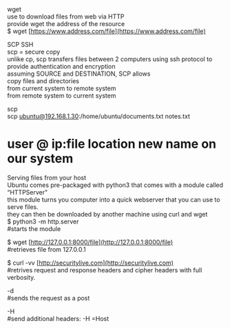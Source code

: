 wget  
use to download files from web via HTTP  
provide wget the address of the resource  
$ wget [https://www.address.com/file](https://www.address.com/file)  
  
SCP SSH  
scp = secure copy  
unlike cp, scp transfers files between 2 computers using ssh protocol to provide authentication and encryption  
assuming SOURCE and DESTINATION, SCP allows  
copy files and directories  
from current system to remote system  
from remote system to current system  
  
scp  
scp ubuntu@192.168.1.30:/home/ubuntu/documents.txt notes.txt  
# user @ ip:file location new name on our system  
  
Serving files from your host  
Ubuntu comes pre-packaged with python3 that comes with a module called “HTTPServer"  
this module turns you computer into a quick webserver that you can use to serve files.  
they can then be downloaded by another machine using curl and wget  
$ python3 -m http.server  
#starts the module  
  
$ wget [http://127.0.0.1:8000/file](http://127.0.0.1:8000/file)  
#retrieves file from 127.0.0.1  
  
$ curl -vv [http://securitylive.com](http://securitylive.com)  
#retrives request and response headers and cipher headers with full verbosity.  
  
-d  
#sends the request as a post  
  
-H  
#send additional headers: -H =Host